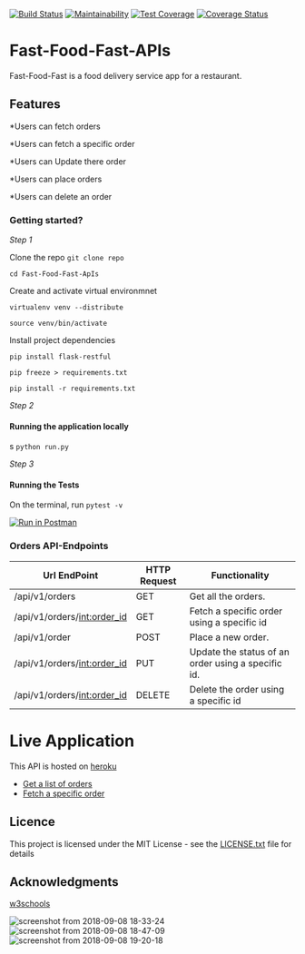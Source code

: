 [![Build Status](https://travis-ci.com/OlalKeith/ch-API-160779636.svg?branch=ch-API-160779636 )](https://travis-ci.com/OlalKeith/API) 
[![Maintainability](https://api.codeclimate.com/v1/badges/e92621d19014869658e5/maintainability)](https://codeclimate.com/github/OlalKeith/Fast-Food-Fast-APIs/maintainability)
[![Test Coverage](https://api.codeclimate.com/v1/badges/e92621d19014869658e5/test_coverage)](https://codeclimate.com/github/OlalKeith/Fast-Food-Fast-APIs/test_coverage)
[![Coverage Status](https://coveralls.io/repos/github/OlalKeith/Fast-Food-Fast-APIs/badge.svg?branch=ch-API-160779636 )](https://coveralls.io/github/OlalKeith/Fast-Food-Fast-APIs?branch=ch-API-160779636 )

# Fast-Food-Fast-APIs

Fast-Food-Fast is a food delivery service app for a restaurant.


## Features

*Users can fetch orders

*Users can fetch a specific order

*Users can Update there order

*Users can place orders

*Users can delete an order


### Getting started?

*Step 1*

Clone the repo
```git clone repo ```

```cd Fast-Food-Fast-ApIs ```

Create and activate virtual environmnet

```virtualenv venv --distribute ```

```source venv/bin/activate```

Install project dependencies

```pip install flask-restful```

```pip freeze > requirements.txt```

```pip install -r requirements.txt```

*Step 2*

#### Running the application locally
s
```python run.py```

*Step 3*

#### Running the Tests

On the terminal, run ```pytest -v```

[![Run in Postman](https://run.pstmn.io/button.svg)](https://app.getpostman.com/run-collection/ce5fa5121eb851f81114)

### Orders API-Endpoints

| Url EndPoint           | HTTP Request| Functionality                  	       		   | 
| ---------------------  |-------------|--------------------------------------     		   |
| /api/v1/orders        | GET		   | Get all the orders.            		   		   |
| /api/v1/orders/<int:order_id> | GET	| Fetch a specific order using a specific id       |
| /api/v1/order          | POST 	   | Place a new order.             	       		   |
| /api/v1/orders/<int:order_id> | PUT	| Update the status of an order using a specific id.|
| /api/v1/orders/<int:order_id>| DELETE | Delete the order using a specific id 			   |


# Live Application

This API is hosted on [heroku](https://www.heroku.com/) 

- [Get a list of orders](https://olal-fast-food-api.herokuapp.com/api/v1/orders)
- [Fetch a specific order](https://olal-fast-food-api.herokuapp.com/api/v1/orders/2)


## Licence
This project is licensed under the MIT License - see the [LICENSE.txt](LICENSE.txt) file for details

## Acknowledgments

[w3schools](https://www.w3schools.com/)

![screenshot from 2018-09-08 18-33-24](https://user-images.githubusercontent.com/13969404/46113094-b3a6c700-c1f5-11e8-9691-46f7a20ebeb6.png)
![screenshot from 2018-09-08 18-47-09](https://user-images.githubusercontent.com/13969404/46113095-b3a6c700-c1f5-11e8-8d83-72b2aa865c06.png)
![screenshot from 2018-09-08 19-20-18](https://user-images.githubusercontent.com/13969404/46113180-02546100-c1f6-11e8-890b-32db83c912c2.png)
